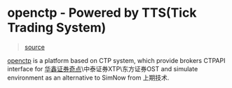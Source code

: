 # openctp - Powered by TTS(Tick Trading System)

> [source](https://github.com/openctp/openctp)

[openctp](https://github.com/openctp/openctp) is a platform based on CTP system, which provide brokers CTPAPI interface for [华鑫证券奇点](objects/huaxin-nsight.md)\中泰证券XTP\东方证券OST and simulate environment as an alternative to SimNow from 上期技术.
